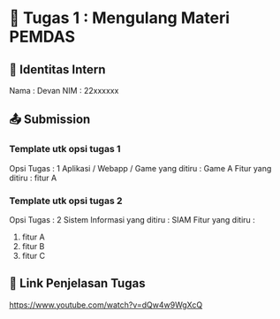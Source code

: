 # 📁 Tugas 1 : Mengulang Materi PEMDAS

## 👤 Identitas Intern
Nama : Devan 
NIM  : 22xxxxxx

## 📤 Submission

### Template utk opsi tugas 1
Opsi Tugas : 1 
Aplikasi / Webapp / Game yang ditiru : Game A
Fitur yang ditiru : fitur A

### Template utk opsi tugas 2
Opsi Tugas : 2
Sistem Informasi yang ditiru : SIAM
Fitur yang ditiru : 
1. fitur A
2. fitur B
3. fitur C

## 🔗 Link Penjelasan Tugas

https://www.youtube.com/watch?v=dQw4w9WgXcQ

